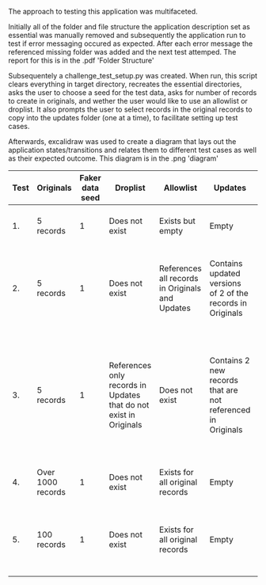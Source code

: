 The approach to testing this application was multifaceted. 

Initially all of the folder and file structure the application description set as essential was manually removed and subsequently the application run to test if error messaging occured as expected.
After each error message the referenced missing folder was added and the next test attemped.
The report for this is in the .pdf 'Folder Structure'

Subsequentely a challenge_test_setup.py was created. When run, this script clears everything in target directory, recreates the essential directories, asks the user to choose a seed for the test data, asks for number of records to create in originals, and wether the user would like to use an allowlist or droplist. It also prompts the user to select records in the original records to copy into the updates folder (one at a time), to facilitate setting up test cases.

Afterwards, excalidraw was used to create a diagram that lays out the application states/transitions and relates them to different test cases as well as their expected outcome.
This diagram is in the .png 'diagram'



|Test|Originals|Faker data seed|Droplist|Allowlist|Updates|Outcome|
|---|---|---|---|---|---|---|
|1.|5 records|1|Does not exist|Exists but empty|Empty|Application error - list index out of range|
|2.|5 records|1|Does not exist|References all records in Originals and Updates|Contains updated versions of 2 of the records in Originals|Only the records referenced in Updates ended up in Finals (in their Updates version)|
|3.|5 records|1|References only records in Updates that do not exist in Originals|Does not exist|Contains 2 new records that are not referenced in Originals|Application error - [Errno 17] File exists: 'blends'. Finals was empty and a new directory called blends was created. This directory contained one of the records in updates|
|4.|Over 1000 records|1|Does not exist|Exists for all original records|Empty|Only 65 out of the expected 1000 end up in Finals|
|5.|100 records|1|Does not exist|Exists for all original records|Empty|Records with hyphen or accents in name end up in Finals without hyphen/accent|